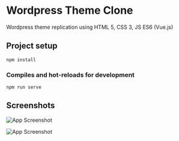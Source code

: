 # Wordpress Theme Clone


Wordpress theme replication using HTML 5, CSS 3, JS ES6 (Vue.js)


## Project setup
```
npm install
```

### Compiles and hot-reloads for development
```
npm run serve
```

## Screenshots

![App Screenshot](https://i.ibb.co/6mMDcLM/Schermata-2022-06-06-alle-18-39-25.png)


![App Screenshot](https://i.ibb.co/W2fVzng/Schermata-2022-06-06-alle-18-40-01.png)

